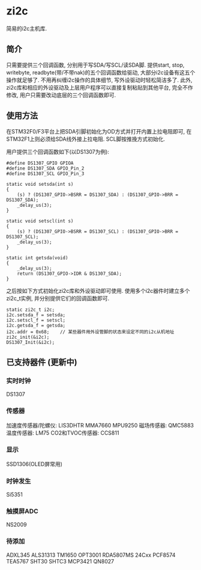 # zi2c

简易的i2c主机库.

## 简介

只需要提供三个回调函数, 分别用于写SDA/写SCL/读SDA脚. 提供start, stop, writebyte, readbyte(带/不带nak)的五个回调函数给驱动, 大部分i2c设备有这五个操作就足够了.
不用再纠缠i2c操作的具体细节, 写外设驱动时轻松简洁多了.
此外, zi2c库和相应的外设驱动及上层用户程序可以直接复制粘贴到其他平台, 完全不作修改, 用户只需要改动底层的三个回调函数即可.

## 使用方法

在STM32F0/F3平台上把SDA引脚初始化为OD方式并打开内置上拉电阻即可, 在STM32F1上则必须给SDA线外接上拉电阻. SCL脚按推挽方式初始化. 

用户提供三个回调函数如下(以DS1307为例):

    #define DS1307_GPIO GPIOA
    #define DS1307_SDA GPIO_Pin_2
    #define DS1307_SCL GPIO_Pin_3

    static void setsda(int s)
    {
        (s) ? (DS1307_GPIO->BSRR = DS1307_SDA) : (DS1307_GPIO->BRR = DS1307_SDA);
        _delay_us(3);
    }

    static void setscl(int s)
    {
        (s) ? (DS1307_GPIO->BSRR = DS1307_SCL) : (DS1307_GPIO->BRR = DS1307_SCL);
        _delay_us(3);
    }

    static int getsda(void)
    {
        _delay_us(3);
        return (DS1307_GPIO->IDR & DS1307_SDA);
    }

之后按如下方式初始化zi2c库和外设驱动即可使用. 使用多个i2c器件时建立多个zi2c\_t实例, 并分别提供它们的回调函数即可.

    static zi2c_t i2c;
    i2c.setsda_f = setsda;
    i2c.setscl_f = setscl;
    i2c.getsda_f = getsda;
    i2c.addr = 0x68;    // 某些器件用外设管脚的状态来设定不同的i2c从机地址
    zi2c_init(&i2c);
    DS1307_Init(&i2c);

## 已支持器件 (更新中)

### 实时时钟

DS1307

### 传感器

加速度传感器/陀螺仪: LIS3DHTR MMA7660 MPU9250 
磁场传感器: QMC5883
温度传感器: LM75
CO2和TVOC传感器: CCS811

### 显示

SSD1306(OLED屏常用)

### 时钟发生

Si5351

### 触摸屏ADC

NS2009

### 待添加

ADXL345 ALS31313 TM1650 OPT3001 RDA5807MS 24Cxx PCF8574 TEA5767 SHT30 SHTC3 MCP3421 QN8027
